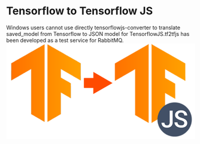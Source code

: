 # Tensorflow to Tensorflow JS
Windows users cannot use directly tensorflowjs-converter to translate saved_model from Tensorflow to JSON model for TensorflowJS.tf2tfjs has been developed as a test service for RabbitMQ.
![tf2tfjs screenshot](page/static-content/img/logo.svg)
